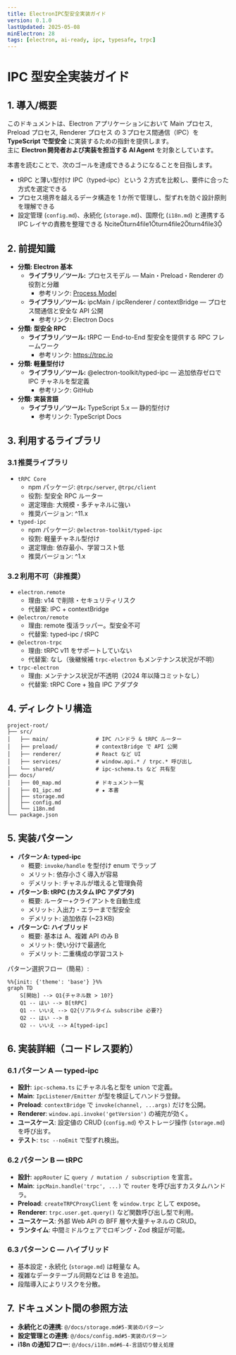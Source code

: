 ```yaml
---
title: ElectronIPC型安全実装ガイド
version: 0.1.0
lastUpdated: 2025-05-08
minElectron: 28
tags: [electron, ai-ready, ipc, typesafe, trpc]
---
```


# IPC 型安全実装ガイド

## 1. 導入/概要

このドキュメントは、Electron アプリケーションにおいて Main プロセス, Preload プロセス, Renderer プロセス の 3 プロセス間通信（IPC）を **TypeScript で型安全** に実装するための指針を提供します。  
主に **Electron 開発者および実装を担当する AI Agent** を対象としています。

本書を読むことで、次のゴールを達成できるようになることを目指します。

- tRPC と薄い型付け IPC（typed-ipc）という 2 方式を比較し、要件に合った方式を選定できる
- プロセス境界を越えるデータ構造を 1 か所で管理し、型ずれを防ぐ設計原則を理解できる
- 設定管理 (`config.md`)、永続化 (`storage.md`)、国際化 (`i18n.md`) と連携する IPC レイヤの責務を整理できる citeturn4file1turn4file2turn4file3

## 2. 前提知識

- **分類: Electron 基本**
  - **ライブラリ／ツール:** プロセスモデル — Main・Preload・Renderer の役割と分離
    - 参考リンク: [Process Model](https://www.electronjs.org/docs/latest/tutorial/process-model)
  - **ライブラリ／ツール:** ipcMain / ipcRenderer / contextBridge — プロセス間通信と安全な API 公開
    - 参考リンク: Electron Docs
- **分類: 型安全 RPC**
  - **ライブラリ／ツール:** tRPC — End-to-End 型安全を提供する RPC フレームワーク
    - 参考リンク: <https://trpc.io>
- **分類: 軽量型付け**
  - **ライブラリ／ツール:** @electron-toolkit/typed-ipc — 追加依存ゼロで IPC チャネルを型定義
    - 参考リンク: GitHub
- **分類: 実装言語**
  - **ライブラリ／ツール:** TypeScript 5.x — 静的型付け
    - 参考リンク: TypeScript Docs

## 3. 利用するライブラリ

### 3.1 推奨ライブラリ

- `tRPC Core`
  - npm パッケージ: `@trpc/server`, `@trpc/client`
  - 役割: 型安全 RPC ルーター
  - 選定理由: 大規模・多チャネルに強い
  - 推奨バージョン: ^11.x
- `typed-ipc`
  - npm パッケージ: `@electron-toolkit/typed-ipc`
  - 役割: 軽量チャネル型付け
  - 選定理由: 依存最小、学習コスト低
  - 推奨バージョン: ^1.x

### 3.2 利用不可（非推奨）

- `electron.remote`
  - 理由: v14 で削除・セキュリティリスク
  - 代替案: IPC + contextBridge
- `@electron/remote`
  - 理由: remote 復活ラッパー。型安全不可
  - 代替案: typed-ipc / tRPC
- `@electron-trpc`
  - 理由: tRPC v11 をサポートしていない
  - 代替案: なし（後継候補 `trpc-electron` もメンテナンス状況が不明）
- `trpc-electron`
  - 理由: メンテナンス状況が不透明（2024 年以降コミットなし）
  - 代替案: tRPC Core + 独自 IPC アダプタ

## 4. ディレクトリ構造

```text
project-root/
├── src/
│   ├── main/               # IPC ハンドラ & tRPC ルーター
│   ├── preload/            # contextBridge で API 公開
│   ├── renderer/           # React など UI
│   ├── services/           # window.api.* / trpc.* 呼び出し
│   └── shared/             # ipc-schema.ts など 共有型
├── docs/
│   ├── 00_map.md           # ドキュメント一覧
│   ├── 01_ipc.md           # ★ 本書
│   ├── storage.md
│   ├── config.md
│   └── i18n.md
└── package.json
```

## 5. 実装パターン

- **パターン A: typed-ipc**
  - 概要: `invoke/handle` を型付け enum でラップ
  - メリット: 依存小さく導入が容易
  - デメリット: チャネルが増えると管理負荷
- **パターン B: tRPC (カスタム IPC アダプタ)**
  - 概要: ルーター+クライアントを自動生成
  - メリット: 入出力・エラーまで型安全
  - デメリット: 追加依存 (~23 KB)
- **パターン C: ハイブリッド**
  - 概要: 基本は A、複雑 API のみ B
  - メリット: 使い分けで最適化
  - デメリット: 二重構成の学習コスト

パターン選択フロー（簡易）:

```mermaid
%%{init: {'theme': 'base'} }%%
graph TD
    S[開始] --> Q1{チャネル数 > 10?}
    Q1 -- はい --> B[tRPC]
    Q1 -- いいえ --> Q2{リアルタイム subscribe 必要?}
    Q2 -- はい --> B
    Q2 -- いいえ --> A[typed-ipc]
```

## 6. 実装詳細（コードレス要約）

### 6.1 パターン A — typed-ipc

- **設計**: `ipc-schema.ts` にチャネル名と型を union で定義。
- **Main**: `IpcListener/Emitter` が型を検証してハンドラ登録。
- **Preload**: `contextBridge` で `invoke(channel, ...args)` だけを公開。
- **Renderer**: `window.api.invoke('getVersion')` の補完が効く。
- **ユースケース**: 設定値の CRUD (`config.md`) やストレージ操作 (`storage.md`) を呼び出す。
- **テスト**: `tsc --noEmit` で型ずれ検出。

### 6.2 パターン B — tRPC

- **設計**: `appRouter` に `query / mutation / subscription` を宣言。
- **Main**: `ipcMain.handle('trpc', ...)` で `router` を呼び出すカスタムハンドラ。
- **Preload**: `createTRPCProxyClient` を `window.trpc` として expose。
- **Renderer**: `trpc.user.get.query()` など関数呼び出し型で利用。
- **ユースケース**: 外部 Web API の BFF 層や大量チャネルの CRUD。
- **ランタイム**: 中間ミドルウェアでロギング・Zod 検証が可能。

### 6.3 パターン C — ハイブリッド

- 基本設定・永続化 (`storage.md`) は軽量な A。
- 複雑なデータテーブル同期などは B を追加。
- 段階導入によりリスクを分散。

## 7. ドキュメント間の参照方法

- **永続化との連携**: `@/docs/storage.md#5-実装のパターン`
- **設定管理との連携**: `@/docs/config.md#5-実装のパターン`
- **i18n の通知フロー**: `@/docs/i18n.md#6-4-言語切り替え処理`
